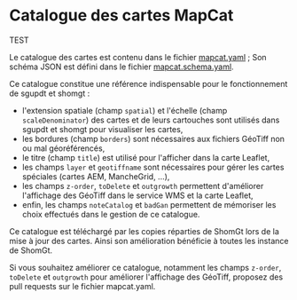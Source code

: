 # Catalogue des cartes MapCat

TEST

Le catalogue des cartes est contenu dans le fichier [mapcat.yaml](mapcat.yaml) ;
Son schéma JSON est défini dans le fichier [mapcat.schema.yaml](mapcat.schema.yaml).

Ce catalogue constitue une référence indispensable pour le fonctionnement de sgupdt et shomgt :

- l'extension spatiale (champ `spatial`) et l'échelle (champ `scaleDenominator`) des cartes et de leurs cartouches sont utilisés
  dans sgupdt et shomgt pour visualiser les cartes,
- les bordures (champ `borders`) sont nécessaires aux fichiers GéoTiff non ou mal géoréférencés,
- le titre (champ `title`) est utilisé pour l'afficher dans la carte Leaflet,
- les champs `layer` et `geotiffname` sont nécessaires pour gérer les cartes spéciales (cartes AEM, MancheGrid, ...),
- les champs `z-order`, `toDelete` et `outgrowth` permettent d'améliorer l'affichage des GéoTiff dans le service WMS
  et la carte Leaflet,
- enfin, les champs `noteCatalog` et `badGan` permettent de mémoriser les choix effectués dans le gestion de ce catalogue.

Ce catalogue est téléchargé par les copies réparties de ShomGt lors de la mise à jour des cartes.
Ainsi son amélioration bénéficie à toutes les instance de ShomGt.

Si vous souhaitez améliorer ce catalogue, notamment les champs `z-order`, `toDelete` et `outgrowth` pour améliorer
l'affichage des GéoTiff, proposez des pull requests sur le fichier mapcat.yaml.
